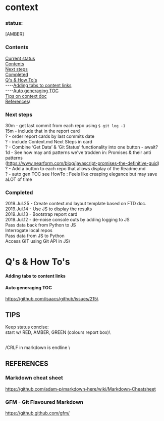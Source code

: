 # context
### status:
[AMBER]

### Contents
[Current status](#status)\
[Contents](#contents)\
[Next steps](#next-steps)\
[Completed](#completed)\
[Q's & How To's](#qs--how-tos)\
----[Adding tabs to content links](#adding-tabs-to-content-links) \
----[Auto generaging TOC](#auto-generaging-toc)\
[Tips on context doc](#tips)\
[References](#references)\

### Next steps
30m - get last commit from each repo using ```$ git log -1```\
15m - include that in the report card\
? - order report cards by last commits date\
? - include Context.md Next Steps in card\
? - Combine ‘Get Data’ & ‘Git Status’ functionality into one button - await?\
1d - See how may anti patterns we've trodden in: Promises & their anti patterns\
(https://www.nearform.com/blog/javascript-promises-the-definitive-guid) \
? - Add a button to each repo that allows display of the Readme.md\
? - auto gen TOC see HowTo : Feels like creaping elegance but may save aLOT of time

### Completed
2019.Jul.25 - Create context.md layout template based on FTD doc.\
2019.Jul.14 - Use JS to display the results\
2019.Jul.13 - Bootstrap report card\
2019.Jul.12 - de-noise console outs by adding logging to JS\
Pass data back from Python to JS\
Interrogate local repos\
Pass data from JS to Python\
Access GIT using Git API in JS\

# Q's & How To's
#### Adding tabs to content links
#### Auto generaging TOC
https://github.com/isaacs/github/issues/215\


## TIPS
Keep status concise:\
start w/ RED, AMBER, GREEN (colours report box)\

<br>/CRLF in markdown is endline \\


## REFERENCES
### Markdown cheat sheet
https://github.com/adam-p/markdown-here/wiki/Markdown-Cheatsheet

### GFM - Git Flavoured Markdown
https://github.github.com/gfm/
